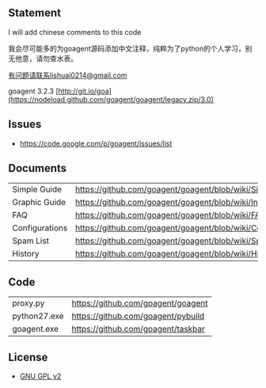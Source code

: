 ## Statement
I will add chinese comments to this code

我会尽可能多的为goagent源码添加中文注释，纯粹为了python的个人学习，别无他意，请勿查水表。

有问题请联系lishuai0214@gmail.com

goagent 3.2.3 [http://git.io/goa](https://nodeload.github.com/goagent/goagent/legacy.zip/3.0)

## Issues
* https://code.google.com/p/goagent/issues/list

## Documents
|    |   |
| --------   | :----  |
| Simple Guide | https://github.com/goagent/goagent/blob/wiki/SimpleGuide.md |
| Graphic Guide | https://github.com/goagent/goagent/blob/wiki/InstallGuide.md |
| FAQ | https://github.com/goagent/goagent/blob/wiki/FAQ.md |
| Configurations | https://github.com/goagent/goagent/blob/wiki/ConfigIntroduce.md.ini |
| Spam List | https://github.com/goagent/goagent/blob/wiki/SpamList.md |
| History | https://github.com/goagent/goagent/blob/wiki/History.md |

## Code
| | |
| --------   | :----  |
| proxy.py | https://github.com/goagent/goagent |
| python27.exe | https://github.com/goagent/pybuild |
| goagent.exe | https://github.com/goagent/taskbar |

## License
 * [GNU GPL v2](http://www.gnu.org/licenses/old-licenses/gpl-2.0.html)
